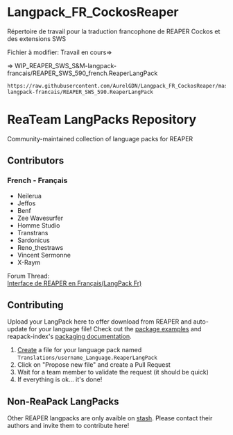 # Langpack_FR_CockosReaper

Répertoire de travail pour la traduction francophone de REAPER Cockos et des extensions SWS


Fichier à modifier:
Travail en cours=>

=> WIP_REAPER_SWS_S&M-langpack-francais/REAPER_SWS_590_french.ReaperLangPack

```
https://raw.githubusercontent.com/AurelGDN/Langpack_FR_CockosReaper/master/WIP_REAPER_SWS_S%26M-langpack-francais/REAPER_SWS_590.ReaperLangPack
```


# ReaTeam LangPacks Repository


Community-maintained collection of language packs for REAPER

## Contributors

### French - Français

* Neilerua
* Jeffos
* Benf
* Zee Wavesurfer
* Homme Studio
* Transtrans
* Sardonicus
* Reno_thestraws
* Vincent Sermonne
* X-Raym

Forum Thread:  
[Interface de REAPER en Français(LangPack Fr)](http://forum.cockos.com/showthread.php?t=92847)



## Contributing

Upload your LangPack here to offer download from REAPER and auto-update for your language file!
Check out the [package examples](https://github.com/cfillion/reapack-index/wiki/Examples#language-pack) and reapack-index's [packaging documentation](https://github.com/cfillion/reapack-index/wiki/Packaging-Documentation).

1. [Create](https://github.com/ReaTeam/LangPacks/new/master) a file for your language pack named `Translations/username_Language.ReaperLangPack`
2. Click on "Propose new file" and create a Pull Request
3. Wait for a team member to validate the request (it should be quick)
4. If everything is ok... it's done!

## Non-ReaPack LangPacks

Other REAPER langpacks are only avaible on [stash](http://stash.reaper.fm/tag/Language-Packs). Please contact their authors and invite them to contribute here!
